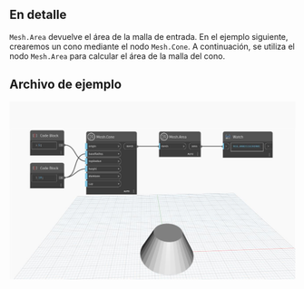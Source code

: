 ## En detalle
`Mesh.Area` devuelve el área de la malla de entrada. En el ejemplo siguiente, crearemos un cono mediante el nodo `Mesh.Cone`. A continuación, se utiliza el nodo `Mesh.Area` para calcular el área de la malla del cono.

## Archivo de ejemplo

![Example](./Autodesk.DesignScript.Geometry.Mesh.Area_img.jpg)
